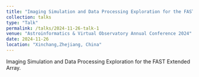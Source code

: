 ```yaml
---
title: "Imaging Simulation and Data Processing Exploration for the FAST Extended Array"
collection: talks
type: "Talk"
permalink: /talks/2024-11-26-talk-1
venue: "Astroinformatics & Virtual Observatory Annual Conference 2024"
date: 2024-11-26
location: "Xinchang,Zhejiang, China"
---
```


Imaging Simulation and Data Processing Exploration for the FAST Extended Array.
